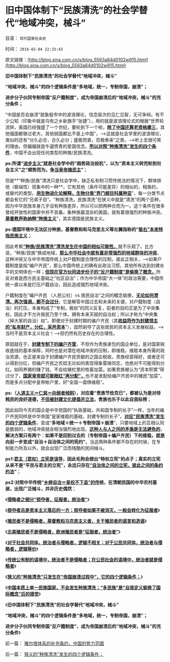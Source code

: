 # 旧中国体制下“民族清洗”的社会学替代“地域冲突，械斗”

目录： `现代国家社会史` 

时间： `2016-02-04 22:33:43` 

原文链接：[http://blog.sina.com.cn/s/blog_5563a64d0102w915.html](http://blog.sina.com.cn/s/blog_5563a64d0102w915.html)

**旧中国体制下“民族清洗”的社会学替代“地域冲突，械斗”**

**“地域冲突，械斗”的四个逻辑条件是“多地域，统一，专制帝国，崩溃”；**

**进步分子伙同专制帝国“反户籍制度”，成为帝国崩溃后的“地域冲突，械斗”的充分条件；**

“中国是否会崩溃”就象股市中的波浪理论，信念层次的见仁见智，无可争辩。有不少公知（印象中就是乌有之乡新旗手“张捷”），用的就是波浪理论式的根据“世界轮流转，美国已经强盛了一个世纪，要轮到下一个啦，[**除了中国还算老资格瘪三**](../../../2009/10/1/大国霸权主义阻碍中国和平崛起.md)，其他强国都做过老大，其他弱国都比不是上中国”，——>这就是社会学里的波浪理论，类似的还有“分久必合，合久必分；盛极而衰，否极泰来”之类，——>听上去很可笑的理由，但偏偏就是牛逼愤青的爱国信念。[**所以对照“种族清洗”发生的四个条件**](../../../2016/2/2/狭义的“种族清洗”发生的四个逻辑条件；.md)，中国不会出现任何类型的种族/民族清洗。

**ps:所谓“[**进步主义”**](../../../2015/11/13/进步主义的左右派，都持有“默认权益归于公共”的共识.md)就是社会学中的“趋势政治投机”，以为“资本主义转完轮到社会主义”之“顺势而为，[**争当皇帝搞民主**](http://blog.sina.com.cn/s/blog_cc521dde0102vhgz.html)”**；

但是**“种族/民族”清洗只是社会学中，缺乏私有制习惯传统法的情况下，群体排他（极端性）现象中的一种**，它有其他（条件可能差异）的相似的，相类的，或替代的类型。[**用生物进化论解释，生物分类“界门纲目科属种亚**](../../../2012/3/15/科学中没有哲学的位置；信仰的位置在那里？.md)”，每一分类节点都会有它的“兄弟子目”。“种族清洗，民族清洗”在狭义中就是“清洗”的两个亚种，因为中华民族本身几乎没有种族差异，所以可以把两种合而为一。这个条件在很多曾经开放性的国家中并不具备。象种族最混杂的美国，就有着很强烈的种族冲突。[**基督教声称纳粹“种族主义**](../../../2011/10/31/基督教沙文主义欧洲中心论和种族主义，都服务于殖民主义.md)”，其实德国是民族主义。

**ps:德国环境中无法区分种族，基督教和和马克思主义等左翼指称的“[**极右”本来特指民族主义**](../../../2010/7/10/警惕“崇拜德国”的民族主义分子；所谓“德国意志”.md)；**

因此考察[**“种族/民族清洗”清洗发生在中国的相似可能性，**](../../../2012/9/22/土著民族主义，地域主义，义和团.md)就不乐观了。比方说，“种族/民族”换成地域，[**那么中华社会中就有着非常强烈的地域群体的冲突**](../../../2012/9/29/从韩德强教授的暴行，理解毛左的“爱国主义”.md)，这种冲突又与中华帝国传统上对户籍制度合理性的压制，彼此正相关，——>如果户籍制度是指“编户齐民”，那么中国传统上的确有此政治习惯，其他所有达到封建水平的文明体也一样；[**但现在官方伙同进步份子的“反户籍制度”是偷换了概念，**](../../../2009/9/5/参考西方成功的经验不要偷换人权概念.md)所反对者是西方民主基础之“社区自治”；作为中华帝国“大一体”的政治需要，中国传统一直以来是打压户籍自治，因此造成强烈地域冲突。

户籍制度在“编户齐民 （人民公社）vs 居民自治”之间的概念偷换，[**无论如何澄清、再次强调，都不会过分**](../../../2010/3/6/为户籍制度正名，是民主启蒙的关键一环.md)。它是解答中国过去和未来的关键，对户籍制度（自治）的打压，本身构成了“专制，极权”的同义反复，前者的目的正是为了中央集权，因此才不允许居民乃至个体，拥有本来天赋的自治权；所以才称为“中央集（掉大家的自治）权”。即便对于封建时期的编户齐民（其[**收益将作为封建领主的“私有财产，分红，采邑资本**](../../../2016/2/3/圈钱只是大股东补仓的手段，不是大股东出货的目的；.md)”），固然剥夺了这些居民的资本主义发展权益，——>当时不是资本主义社会！——>但仍然有历史存在的合理性。

原因就在于，[**封建专制下的编户齐营**](../../../2009/9/6/户籍制度杂锦批之“我的财产是你的”潜台词.md)，不但作为贵族承包的国企单位，是对国家税收底线的基本保障，同时也是对潜在地域冲突的压制，即维稳。维稳本身所需的政治资源，也正是来自于封建编户齐民贡献的之国企税收。贵族经营得好，或者还可以得到分红，但编户齐民之农奴无论如何表现得象雷锋同志，也绝对不可能得到分红。如同养猪的赚了钱，不会给猪栏里的牲畜加菜。如果贵族被认为“资本积累”得过分了，[**国家皇帝就可能眼红“再分配”，**](../../../2015/8/2/所谓再分配，无非是“对老百姓的再剥夺”而已.md)也不是发配给编户齐民中的猪民“加菜”，而是多点分配中皇帝帐户里，好“全国一盘棋维稳”。

**ps:（[**人道主义＝仁慈＝向弱者倾斜**](../../../2009/10/29/人道不是人权；人道主义和低人权社会的关系.md)），对应着“贵族节俭克已”，都被认为是对待贱民的良好道德，[**不但被封建文化提倡并立法**](../../../2013/7/13/美德法，人治，法治，严刑峻法，革命.md)，贵族也乐于以此自我标榜**；

因此如同今天的国企是中华党国的“执政基础，共和国专制的长子”一样，当年的编户齐民同样是中华帝国“皇家维稳的基础，封建专制的长子”。[**对应“民族清洗”发生的四个逻辑条件**](../../../2016/2/3/中国不会象前苏联和南斯拉夫那样，发生（种族／民族）清洗；.md)，变成“**多地域＋统一＋专制帝国＋崩溃**”，只要地域上的互相认同是脆弱的，地域冲突就会相当强烈地出现。[**这种人与人之间的矛盾是无法避免的**](../../../2009/11/11/正统，正义和主流，矛盾和冲突.md)，**解决方案只有两个**：**如果不是回到过去的（专制帝国＋编户齐民）下的维稳，就是向前一步变成“自治＋自治体之间的宪约”**。当这两种条件都不存在的时侯，在专制能力所及以外，就会出现广泛而残酷的民间械斗。

**ps1:[**君主（君权）立宪是误导**](http://darthvad.blog.163.com/blog/static/5339947020119305458185/)，因此毛狗会想出“特权立宪”的点子；真实的立宪从来不是“平民与君主的立宪”，永远只存在[**“自治体之间的立宪，彼此之间的条约约法**](../../../2010/3/5/户籍制度即市政自治权是民主社会的基石.md)”**；

**ps2:对照中华传统“[**乡绅自治＝皇权不下县”的传**](../../../2015/12/15/毛蒋不及北洋，北洋不及晚清；.md)统，在清朝民国的中华农村基层，出现广泛械斗，并非历史偶然**；

《[**侵略者之细分“掠夺者，征服者，统治者”**](../../../2016/1/25/侵略者之细分“掠夺者，征服者，统治者”；.md)》

《[**掠夺者总是资本主义落后的一方；**](../../../2016/1/26/征服者未必是统治者，掠夺者总是资本主义落后的一方；.md)[**掠夺者如果不被消灭，一般会转化为征服者**](../../../2016/1/26/征服者未必是统治者，掠夺者总是资本主义落后的一方；.md)》

《[**殖民者不是侵略者，基督教和马克思主义者，关于殖民者的谣言和造谣**](../../../2016/1/27/殖民者不是侵略者，围绕殖民者的进步谣言；.md)》

《[**北美殖民者不是侵略者，欧洲殖民者是“征服者，统治者”**](../../../2016/1/28/北美殖民者不是侵略者，欧洲殖民者是“征服者，统治者”；.md)》

《[**对于社会共同体，统治者与侵略者，逻辑不相关；对于公民共同体，统治者与侵略者，逻辑等价**](../../../2016/1/31/阶级斗争，宗教战争，种族清洗，与侵略者几乎无关.md)》

《[**传统公有制的语境中，统治者不是侵略者；在公民社会的语境中，统治者就是侵略者**](../../../2016/2/1/“种族清洗”只能是统治者所为.md)》

《[**狭义的“种族清洗”只发生在“帝国崩溃过程中”，它的四个逻辑条件；**](../../../2016/2/2/狭义的“种族清洗”发生的四个逻辑条件；.md)》

《[**中国本质上单一民族国家，不会发生种族清洗；“多民族”是“自我定义偷换了国际概念”后的错觉**](../../../2016/2/3/中国不会象前苏联和南斯拉夫那样，发生（种族／民族）清洗；.md)》

《**旧中国体制下“民族清洗”的社会学替代“地域冲突，械斗”**

**“地域冲突，械斗”的四个逻辑条件是“多地域，统一，专制帝国，崩溃”；**

**进步分子伙同专制帝国“反户籍制度”，成为帝国崩溃后的“地域冲突，械斗”的充分条件**》

前一篇： [雅尔塔体系的补充条约，中国的势力范围](../../../2016/4/20/雅尔塔体系的补充条约，中国的势力范围.md)

后一篇： [狭义的“种族清洗”发生的四个逻辑条件；](../../../2016/2/2/狭义的“种族清洗”发生的四个逻辑条件；.md)

